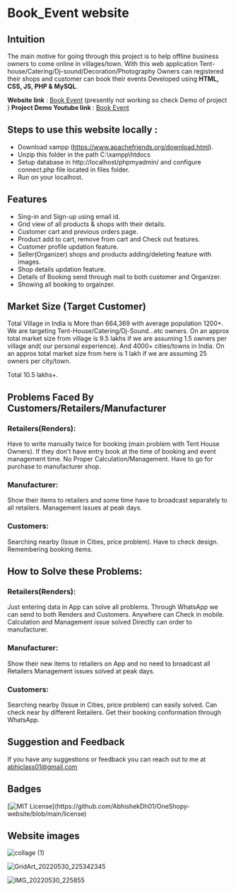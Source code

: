# Book_Event website

## Intuition
The main motive for going through this project is to help offline business owners to come online in villages/town. With this web application Tent-house/Catering/Dj-sound/Decoration/Photography Owners can registered their shops and customer can book their events
      Developed using **HTML, CSS, JS, PHP & MySQL**.

**Website link** : [Book Event]([https://bookevents783.000webhostapp.com/](https://bookevents783.000webhostapp.com/)) 
(presently not working so check Demo of project )
**Project Demo Youtube link** : [Book Event](https://youtu.be/e8DeITbB5VU)  

## Steps to use this website locally :

 - Download xampp (https://www.apachefriends.org/download.html).
 - Unzip this folder in the path C:\xampp\htdocs
 - Setup database in http://localhost/phpmyadmin/ and configure connect.php file located in files folder.
 - Run on your localhost.

## Features
- Sing-in and Sign-up using email id.
- Grid view of all products & shops with their details.
- Customer cart and previous orders page.
- Product add to cart, remove from cart and Check out features.
- Customer profile updation feature.
- Seller(Organizer) shops and products adding/deleting feature with images.
- Shop details updation feature.
- Details of Booking send through mail to both customer and Organizer. 
- Showing all booking to orgainzer.

## Market Size (Target Customer)
Total Village in India is More than 664,369 with average population 1200+. We are targeting Tent-House/Catering/Dj-Sound...etc owners. On an approx total market size from village is 9.5 lakhs if we are assuming 1.5 owners per village and( our personal experience). 
And 4000+ cities/towns in India. On an approx total market size from here is 1 lakh if we are assuming 25 owners per city/town.

Total 10.5 lakhs+.

## Problems Faced By Customers/Retailers/Manufacturer
### Retailers(Renders):
Have to write manually twice for booking (main problem with Tent House Owners).
If they don't have entry book at the time of booking and event management time.
No Proper Calculation/Management.
Have to go for purchase to manufacturer shop.

### Manufacturer:
Show their items to retailers and  some time have to broadcast separately to all retailers.
Management issues at peak days. 

### Customers:
Searching nearby (Issue in Cities, price problem).
Have to check design.
Remembering booking items.

## How to Solve these Problems:

### Retailers(Renders):
Just entering data in App can solve all problems. Through WhatsApp we can send to both Renders and Customers.
Anywhere can Check in mobile. 
Calculation and Management issue solved
Directly can order to manufacturer.

### Manufacturer:
Show their new items to retailers on App and no need to broadcast all Retailers
Management issues solved at peak days. 

### Customers:
Searching nearby (Issue in Cities, price problem) can easily solved.
Can check near by different Retailers.
Get their booking conformation through WhatsApp.



## Suggestion and Feedback

If you have any suggestions or feedback you can reach out to me at abhiclass01@gmail.com

## Badges

[![MIT License](https://img.shields.io/apm/l/atomic-design-ui.svg?)](https://github.com/AbhishekDh01/OneShopy-website/blob/main/license)

## Website images
![collage (1)](https://user-images.githubusercontent.com/75718742/171041243-59f61701-011b-400d-811b-d396f5f9d6c0.jpg)

![GridArt_20220530_225342345](https://user-images.githubusercontent.com/75718742/171047312-c7c2c791-c06f-4145-a527-8e1bf960ccd1.jpg)

![IMG_20220530_225855](https://user-images.githubusercontent.com/75718742/171045516-c54c2e36-78da-4299-850a-3610686c5fd1.jpg)

